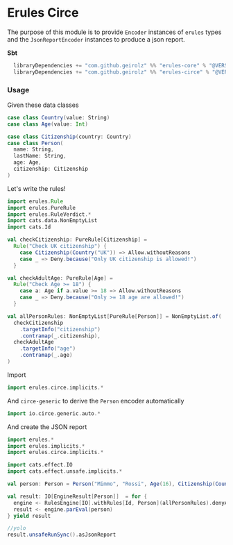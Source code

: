 # Erules Circe
The purpose of this module is to provide `Encoder` instances of `erules` types
and the `JsonReportEncoder` instances to produce a json report.

**Sbt**
```sbt
  libraryDependencies += "com.github.geirolz" %% "erules-core" % "@VERSION@"
  libraryDependencies += "com.github.geirolz" %% "erules-circe" % "@VERSION@"
```

### Usage

Given these data classes
```scala mdoc:to-string
case class Country(value: String)
case class Age(value: Int)

case class Citizenship(country: Country)
case class Person(
  name: String,
  lastName: String,
  age: Age,
  citizenship: Citizenship
)
```

Let's write the rules!

```scala mdoc:to-string
import erules.Rule
import erules.PureRule
import erules.RuleVerdict.*
import cats.data.NonEmptyList
import cats.Id

val checkCitizenship: PureRule[Citizenship] =
  Rule("Check UK citizenship") {
    case Citizenship(Country("UK")) => Allow.withoutReasons
    case _ => Deny.because("Only UK citizenship is allowed!")
  }

val checkAdultAge: PureRule[Age] =
  Rule("Check Age >= 18") {
    case a: Age if a.value >= 18 => Allow.withoutReasons
    case _ => Deny.because("Only >= 18 age are allowed!")
  }

val allPersonRules: NonEmptyList[PureRule[Person]] = NonEmptyList.of(
  checkCitizenship
    .targetInfo("citizenship")
    .contramap(_.citizenship),
  checkAdultAge
    .targetInfo("age")
    .contramap(_.age)
)
```

Import 
```scala mdoc:silent
import erules.circe.implicits.*
```

And `circe-generic` to derive the `Person` encoder automatically
```scala mdoc:silent
import io.circe.generic.auto.*
```

And create the JSON report
```scala mdoc:to-string
import erules.*
import erules.implicits.*
import erules.circe.implicits.*

import cats.effect.IO
import cats.effect.unsafe.implicits.*

val person: Person = Person("Mimmo", "Rossi", Age(16), Citizenship(Country("IT")))

val result: IO[EngineResult[Person]]  = for {
  engine <- RulesEngine[IO].withRules[Id, Person](allPersonRules).denyAllNotAllowed
  result <- engine.parEval(person)
} yield result

//yolo
result.unsafeRunSync().asJsonReport
```